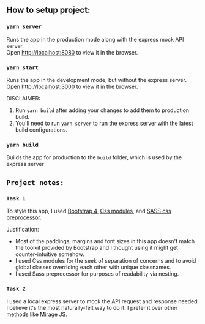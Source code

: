 ## How to setup project:

### `yarn server`

Runs the app in the production mode along with the express mock API server.<br />
Open [http://localhost:8080](http://localhost:8080) to view it in the browser.


### `yarn start`

Runs the app in the development mode, but without the express server.<br />
Open [http://localhost:3000](http://localhost:3000) to view it in the browser.

DISCLAIMER:

1. Run `yarn build` after adding your changes to add them to production build.
2. You'll need to run `yarn server` to run the express server with the latest build configurations.


### `yarn build`

Builds the app for production to the `build` folder, which is used by the express server<br />


## `Project notes:`

### `Task 1`

To style this app, I used [Bootstrap 4](https://getbootstrap.com), [Css modules](https://github.com/css-modules/css-modules), and [SASS css preprocessor](https://sass-lang.com/).

Justification:

- Most of the paddings, margins and font sizes in this app doesn't match the toolkit provided by Bootstrap and I thought using it might get counter-intuitive somehow.
- I used Css modules for the seek of separation of concerns and to avoid global classes overriding each other with unique classnames.
- I used Sass preprocessor for purposes of readability via nesting. 

### `Task 2`

I used a local express server to mock the API request and response needed. I believe it's the most naturally-felt way to do it. I prefer it over other methods like [Mirage JS](https://miragejs.com/).



